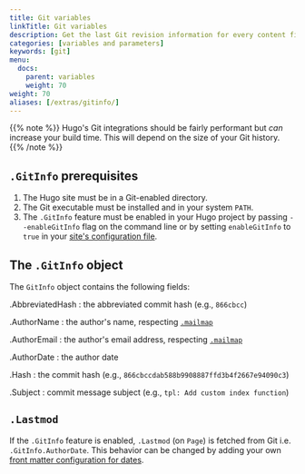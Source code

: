 ```yaml
---
title: Git variables
linkTitle: Git variables
description: Get the last Git revision information for every content file.
categories: [variables and parameters]
keywords: [git]
menu:
  docs:
    parent: variables
    weight: 70
weight: 70
aliases: [/extras/gitinfo/]
---
```


{{% note %}}
Hugo's Git integrations should be fairly performant but *can* increase your build time. This will depend on the size of your Git history.
{{% /note %}}

## `.GitInfo` prerequisites

1. The Hugo site must be in a Git-enabled directory.
2. The Git executable must be installed and in your system `PATH`.
3. The `.GitInfo` feature must be enabled in your Hugo project by passing `--enableGitInfo` flag on the command line or by setting `enableGitInfo` to `true` in your [site's configuration file][configuration].

## The `.GitInfo` object

The `GitInfo` object contains the following fields:

.AbbreviatedHash
: the abbreviated commit hash (e.g., `866cbcc`)

.AuthorName
: the author's name, respecting [`.mailmap`](https://git-scm.com/docs/gitmailmap)

.AuthorEmail
: the author's email address, respecting [`.mailmap`](https://git-scm.com/docs/gitmailmap)

.AuthorDate
: the author date

.Hash
: the commit hash (e.g., `866cbccdab588b9908887ffd3b4f2667e94090c3`)

.Subject
: commit message subject (e.g., `tpl: Add custom index function`)

## `.Lastmod`

If the `.GitInfo` feature is enabled, `.Lastmod` (on `Page`) is fetched from Git i.e. `.GitInfo.AuthorDate`. This behavior can be changed by adding your own [front matter configuration for dates](/getting-started/configuration/#configure-front-matter).

[configuration]: /getting-started/configuration/
